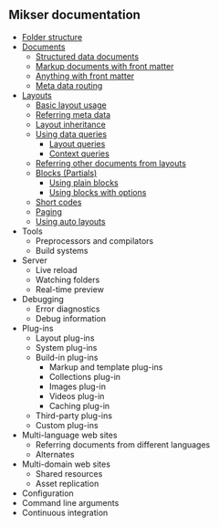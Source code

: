 ## Mikser documentation

* [Folder structure](folder-structure.md)
* [Documents](documents.md)
	* [Structured data documents](documents.md#structured-data-documents)
	* [Markup documents with front matter](documents.md#markup-documents-with-front-matter)
	* [Anything with front matter](documents.md#anything-with-front-matter)
	* [Meta data routing](documents.md#meta-data-routing)
* [Layouts](layouts.md)
	* [Basic layout usage](layouts.md#basic-layout-usage)
	* [Referring meta data](layouts.md#referring-meta-data)
	* [Layout inheritance](layouts.md#layout-inheritance)
	* [Using data queries](layouts.md#using-data-queries)
		* [Layout queries](layouts.md#layout-queries)
		* [Context queries](layouts.md#context-queries)
	* [Referring other documents from layouts](layouts.md#referring-other-documents-from-layouts)
	* [Blocks (Partials)](layouts.md#blocks-partials)
		* [Using plain blocks](layouts.md#using-plain-blocks)
		* [Using blocks with options](layouts.md#using-blocks-with-options)
	* [Short codes](layouts.md#short-codes)
	* [Paging](layouts.md#paging)
	* [Using auto layouts](layouts.md#using-auto-layouts)
* Tools
	* Preprocessors and compilators
	* Build systems
* Server
	* Live reload
	* Watching folders
	* Real-time preview
* Debugging
	* Error diagnostics
	* Debug information
* Plug-ins
	* Layout plug-ins
	* System plug-ins
	* Build-in plug-ins
		* Markup and template plug-ins
		* Collections plug-in
		* Images plug-in
		* Videos plug-in
		* Caching plug-in
	* Third-party plug-ins
	* Custom plug-ins
* Multi-language web sites
	* Referring documents from different languages
	* Alternates
* Multi-domain web sites
	* Shared resources
	* Asset replication
* Configuration
* Command line arguments
* Continuous integration